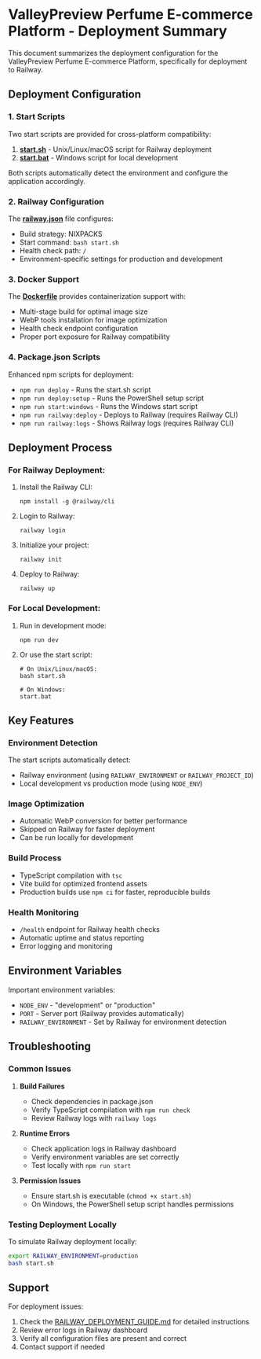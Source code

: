 # ValleyPreview Perfume E-commerce Platform - Deployment Summary

This document summarizes the deployment configuration for the ValleyPreview Perfume E-commerce Platform, specifically for deployment to Railway.

## Deployment Configuration

### 1. Start Scripts

Two start scripts are provided for cross-platform compatibility:

1. **[start.sh](file:///C:/Games/ValleyPreview/start.sh)** - Unix/Linux/macOS script for Railway deployment
2. **[start.bat](file:///C:/Games/ValleyPreview/start.bat)** - Windows script for local development

Both scripts automatically detect the environment and configure the application accordingly.

### 2. Railway Configuration

The **[railway.json](file:///C:/Games/ValleyPreview/railway.json)** file configures:
- Build strategy: NIXPACKS
- Start command: `bash start.sh`
- Health check path: `/`
- Environment-specific settings for production and development

### 3. Docker Support

The **[Dockerfile](file:///C:/Games/ValleyPreview/Dockerfile)** provides containerization support with:
- Multi-stage build for optimal image size
- WebP tools installation for image optimization
- Health check endpoint configuration
- Proper port exposure for Railway compatibility

### 4. Package.json Scripts

Enhanced npm scripts for deployment:
- `npm run deploy` - Runs the start.sh script
- `npm run deploy:setup` - Runs the PowerShell setup script
- `npm run start:windows` - Runs the Windows start script
- `npm run railway:deploy` - Deploys to Railway (requires Railway CLI)
- `npm run railway:logs` - Shows Railway logs (requires Railway CLI)

## Deployment Process

### For Railway Deployment:

1. Install the Railway CLI:
   ```
   npm install -g @railway/cli
   ```

2. Login to Railway:
   ```
   railway login
   ```

3. Initialize your project:
   ```
   railway init
   ```

4. Deploy to Railway:
   ```
   railway up
   ```

### For Local Development:

1. Run in development mode:
   ```
   npm run dev
   ```

2. Or use the start script:
   ```
   # On Unix/Linux/macOS:
   bash start.sh
   
   # On Windows:
   start.bat
   ```

## Key Features

### Environment Detection
The start scripts automatically detect:
- Railway environment (using `RAILWAY_ENVIRONMENT` or `RAILWAY_PROJECT_ID`)
- Local development vs production mode (using `NODE_ENV`)

### Image Optimization
- Automatic WebP conversion for better performance
- Skipped on Railway for faster deployment
- Can be run locally for development

### Build Process
- TypeScript compilation with `tsc`
- Vite build for optimized frontend assets
- Production builds use `npm ci` for faster, reproducible builds

### Health Monitoring
- `/health` endpoint for Railway health checks
- Automatic uptime and status reporting
- Error logging and monitoring

## Environment Variables

Important environment variables:
- `NODE_ENV` - "development" or "production"
- `PORT` - Server port (Railway provides automatically)
- `RAILWAY_ENVIRONMENT` - Set by Railway for environment detection

## Troubleshooting

### Common Issues

1. **Build Failures**
   - Check dependencies in package.json
   - Verify TypeScript compilation with `npm run check`
   - Review Railway logs with `railway logs`

2. **Runtime Errors**
   - Check application logs in Railway dashboard
   - Verify environment variables are set correctly
   - Test locally with `npm run start`

3. **Permission Issues**
   - Ensure start.sh is executable (`chmod +x start.sh`)
   - On Windows, the PowerShell setup script handles permissions

### Testing Deployment Locally

To simulate Railway deployment locally:
```bash
export RAILWAY_ENVIRONMENT=production
bash start.sh
```

## Support

For deployment issues:
1. Check the [RAILWAY_DEPLOYMENT_GUIDE.md](file:///C:/Games/ValleyPreview/RAILWAY_DEPLOYMENT_GUIDE.md) for detailed instructions
2. Review error logs in Railway dashboard
3. Verify all configuration files are present and correct
4. Contact support if needed